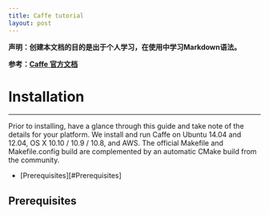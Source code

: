 ```yaml
---
title: Caffe tutorial
layout: post
---
```



**声明：创建本文档的目的是出于个人学习，在使用中学习Markdown语法。**

**参考：[Caffe 官方文档][CaffeOfficial]**

[CaffeOfficial]: http://caffe.berkeleyvision.org "caffe yangqing jia"

# Installation

--------

Prior to installing, have a glance through this guide and take note of the details for your platform. We install and run Caffe on Ubuntu 14.04 and 12.04, OS X 10.10 / 10.9 / 10.8, and AWS. The official Makefile and Makefile.config build are complemented by an automatic CMake build from the community.

*   [Prerequisites][#Prerequisites]

## Prerequisites



